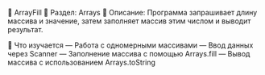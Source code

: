 🔁 ArrayFill
📁 Раздел: Arrays
📘 Описание: Программа запрашивает длину массива и значение, затем заполняет массив этим числом и выводит результат.

🧠 Что изучается
— Работа с одномерными массивами
— Ввод данных через Scanner
— Заполнение массива с помощью Arrays.fill
— Вывод массива с использованием Arrays.toString
